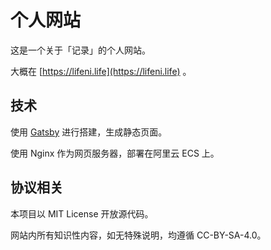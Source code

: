 # 个人网站

这是一个关于「记录」的个人网站。

大概在 [https://lifeni.life](https://lifeni.life) 。

## 技术

使用 [Gatsby](https://www.gatsbyjs.com/) 进行搭建，生成静态页面。

使用 Nginx 作为网页服务器，部署在阿里云 ECS 上。

## 协议相关

本项目以 MIT License 开放源代码。

网站内所有知识性内容，如无特殊说明，均遵循 CC-BY-SA-4.0。
